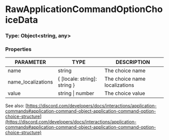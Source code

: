# RawApplicationCommandOptionChoiceData

### Type: Object\<string, any>

### Properties

| PARAMETER           | TYPE                          | DESCRIPTION                   |
| ------------------- | ----------------------------- | ----------------------------- |
| name                | string                        | The choice name               |
| name\_localizations | { \[locale: string]: string } | The choice name localizations |
| value               | string \| number              | The choice value              |

See also: [https://discord.com/developers/docs/interactions/application-commands#application-command-object-application-command-option-choice-structure](https://discord.com/developers/docs/interactions/application-commands#application-command-object-application-command-option-choice-structure)
